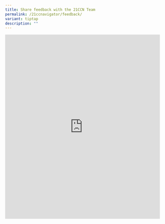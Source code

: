 ```yaml
---
title: Share feedback with the 21CCN Team
permalink: /21ccnavigator/feedback/
variant: tiptap
description: ""
---
```

<div class="iframe-wrapper">
<iframe height="600px" width="100%" allowfullscreen="true" frameborder="0" src="https://form.gov.sg/66824fb2f7ceca8957d68c3e"></iframe>
</div>
<p></p>